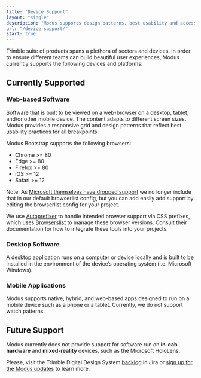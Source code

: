 ```yaml
---
title: "Device Support"
layout: "single"
description: "Modus supports design patterns, best usability and accessibility practices for products built across platforms."
url: "/device-support/"
start: true
---
```


Trimble suite of products spans a plethora of sectors and devices. In order to ensure different teams can build beautiful user experiences, Modus currently supports the following devices and platforms:

## Currently Supported

### Web-based Software

Software that is built to be viewed on a web-browser on a desktop, tablet, and/or other mobile device. The content adapts to different screen sizes. Modus provides a responsive grid and design patterns that reflect best usability practices for all breakpoints.

Modus Bootstrap supports the following browsers:

- Chrome >= 80
- Edge >= 80
- Firefox >= 80
- iOS >= 12
- Safari >= 12

Note: As [Microsoft themselves have dropped support](https://blogs.windows.com/windowsexperience/2021/05/19/the-future-of-internet-explorer-on-windows-10-is-in-microsoft-edge/) we no longer include that in our default browserlist config, but you can add easily add support by editing the browserlist config for your project.

We use [Autoprefixer](https://github.com/postcss/autoprefixer) to handle intended browser support via CSS prefixes, which uses [Browserslist](https://github.com/browserslist/browserslist) to manage these browser versions. Consult their documentation for how to integrate these tools into your projects.

### Desktop Software

A desktop application runs on a computer or device locally and is built to be installed in the environment of the device’s operating system (i.e. Microsoft Windows).

### Mobile Applications

Modus supports native, hybrid, and web-based apps designed to run on a mobile device such as a phone or a tablet. Currently, we do not support watch patterns.

## Future Support

Modus currently does not provide support for software run on **in-cab hardware** and **mixed-reality** devices, such as the Microsoft HoloLens.

Please, visit the Trimble Digital Design System [backlog](https://jira.trimble.tools/secure/RapidBoard.jspa?rapidView=5332&projectKey=DDS&view=planning&issueLimit=100) in Jira or [sign up for the Modus updates](mailto:modus-ug+subscribe@trimble.com) to learn more.
